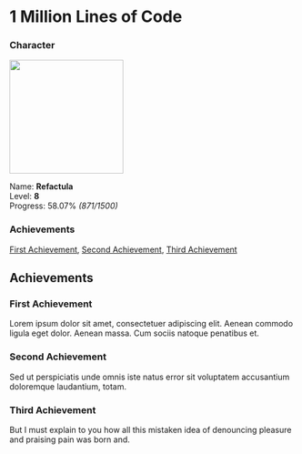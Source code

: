 1 Million Lines of Code
=======================

### Character

<img src="https://github.com/Refactula.png" width="200px"/>

Name: **Refactula**  
Level: **8**  
Progress: 58.07% *(871/1500)*  


### Achievements

[First Achievement](#first-achievement), [Second Achievement](#SecondAchievement), [Third Achievement](#Third-Achievement)

Achievements
------------

### First Achievement

Lorem ipsum dolor sit amet, consectetuer adipiscing elit. Aenean commodo ligula eget dolor. Aenean massa. Cum sociis natoque penatibus et.

### Second Achievement

Sed ut perspiciatis unde omnis iste natus error sit voluptatem accusantium doloremque laudantium, totam.

### Third Achievement

But I must explain to you how all this mistaken idea of denouncing pleasure and praising pain was born and.
